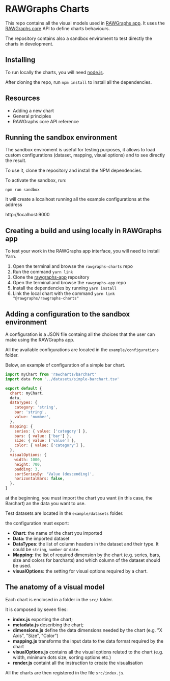 # RAWGraphs Charts

This repo contains all the visual models used in [RAWGraphs app](https://github.com/rawgraphs/rawgraphs-app). It uses the [RAWGraphs core](https://github.com/rawgraphs/rawgraphs-core) API to define charts behaviours.

The repository contains also a sandbox enviroment to test directly the charts in development. 

## Installing

To run locally the charts, you will need [node.js](https://nodejs.org).

After cloning the repo, run `npm install` to install all the dependencies.

## Resources

- Adding a new chart
- General principles
- RAWGraphs core API reference

## Running the sandbox environment

The sandbox enviroment is useful for testing purposes, it allows to load custom configurations (dataset, mapping, visual options) and to see directly the result.

To use it, clone the repository and install the NPM dependencies.

To activate the sandbox, run:

`npm run sandbox`

It will create a localhost running all the example configurations at the address

http://localhost:9000

## Creating a build and using locally in RAWGraphs app

To test your work in the RAWGraphs app interface, you will need to install Yarn.

1. Open the terminal and browse the `rawgraphs-charts` repo
2. Run the command `yarn link`
3. Clone the [rawgraphs-app](https://github.com/rawgraphs/rawgraphs-app) repository
4. Open the terminal and browse the `rawgraphs-app` repo
5. Install the dependencies by running `yarn install`
6. Link the local chart with the command  `yarn link "@rawgraphs/rawgraphs-charts"`

## Adding a configuration to the sandbox environment

A configuration is a JSON file containg all the choices that the user can make using the RAWGraphs app. <!--You can write your own or generate it with the RAWGraphs app in the `Export` section and selecting the `.rawgraphs` format which containt the configuration.-->

All the available configurations are located in the `example/configurations` folder.

Below, an example of configuration of a simple bar chart. 

```javascript
import myChart from 'rawcharts/barchart'
import data from '../datasets/simple-barchart.tsv'

export default {
  chart: myChart,
  data,
  dataTypes: {
    category: 'string',
    bar: 'string',
    value: 'number',
  },
  mapping: {
    series: { value: ['category'] },
    bars: { value: ['bar'] },
    size: { value: ['value'] },
    color: { value: ['category'] },
  },
  visualOptions: {
    width: 1000,
    height: 700,
    padding: 3,
    sortSeriesBy: 'Value (descending)',
    horizontalBars: false,
  },
}
```

at the beginning, you must import the chart you want (in this case, the Barchart) an the data you want to use.

Test datasets are located in the `example/datasets` folder.

the configuration must export:

* **Chart:** the name of the chart you imported
* **Data:** the imported dataset
* **DataTypes**: the list of column headers in the dataset and their type. It could be `string`, `number` or `date`.
* **Mapping:** the list of required dimension by the chart (e.g. series, bars, size and colors for barcharts) and which column of the dataset should be used.
* **visualOptions:** the setting for visual options required by a chart.

## The anatomy of a visual model

Each chart is enclosed in a folder in the `src/` folder.

It is composed by seven files:

* **index.js** exporting the chart;
* **metadata.js** describing the chart;
* **dimensions.js** define the data dimensions needed by the chart (e.g. "X Axis", "Size", "Color")
* **mapping.js** transforms the input data to the data format required by the chart
* **visualOptions.js** contains all the visual options related to the chart (e.g. width, minimum dots size, sorting options etc.)
* **render.js** containt all the instruction to create the visualisation

All the charts are then registered in the file `src/index.js`.

